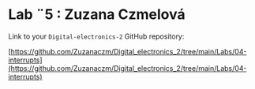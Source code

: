 # Lab ¨5 : Zuzana Czmelová

Link to your `Digital-electronics-2` GitHub repository:

 [https://github.com/Zuzanaczm/Digital_electronics_2/tree/main/Labs/04-interrupts](https://github.com/Zuzanaczm/Digital_electronics_2/tree/main/Labs/04-interrupts)




